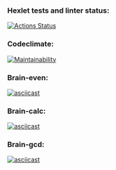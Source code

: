 ### Hexlet tests and linter status:
[![Actions Status](https://github.com/constvict/frontend-project-44/workflows/hexlet-check/badge.svg)](https://github.com/constvict/frontend-project-44/actions)
### Codeclimate:
[![Maintainability](https://api.codeclimate.com/v1/badges/316e9e6f065340b6cc19/maintainability)](https://codeclimate.com/github/constvict/frontend-project-44/maintainability)
### Brain-even:
[![asciicast](https://asciinema.org/a/nl70bs7KBtkJe00U9YTfUKN4n.svg)](https://asciinema.org/a/nl70bs7KBtkJe00U9YTfUKN4n)
### Brain-calc:
[![asciicast](https://asciinema.org/a/UyofmP3VNWazuAxuyshDBjX0e.svg)](https://asciinema.org/a/UyofmP3VNWazuAxuyshDBjX0e)
### Brain-gcd:
[![asciicast](https://asciinema.org/a/8yDw5hyqGOavLVJXR9prR3QUw.svg)](https://asciinema.org/a/8yDw5hyqGOavLVJXR9prR3QUw)